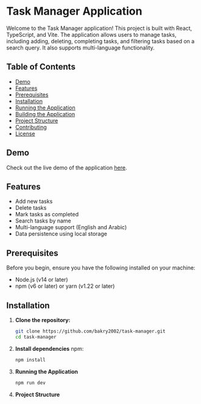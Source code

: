# Task Manager Application

Welcome to the Task Manager application! This project is built with React, TypeScript, and Vite. The application allows users to manage tasks, including adding, deleting, completing tasks, and filtering tasks based on a search query. It also supports multi-language functionality.

## Table of Contents

- [Demo](#demo)
- [Features](#features)
- [Prerequisites](#prerequisites)
- [Installation](#installation)
- [Running the Application](#running-the-application)
- [Building the Application](#building-the-application)
- [Project Structure](#project-structure)
- [Contributing](#contributing)
- [License](#license)

## Demo

Check out the live demo of the application [here](https://your-demo-url.com).

## Features

- Add new tasks
- Delete tasks
- Mark tasks as completed
- Search tasks by name
- Multi-language support (English and Arabic)
- Data persistence using local storage

## Prerequisites

Before you begin, ensure you have the following installed on your machine:

- Node.js (v14 or later)
- npm (v6 or later) or yarn (v1.22 or later)

## Installation

1. **Clone the repository:**

   ```bash
   git clone https://github.com/bakry2002/task-manager.git
   cd task-manager

2. **Install dependencies**
   npm:
    ```bash
   npm install

3. **Running the Application**
   ```bash
   npm run dev

4. **Project Structure**
<?php
task-manager/
├── public/                   # Static files
├── src/                      # Source files
│   ├── assets/               # Assets such as images and language files
│   ├── components/           # Reusable components
│   ├── hooks/                # Custom hooks
│   ├── lib/                  # Utility functions
│   ├── App.tsx               # Main application component
│   ├── main.tsx              # Entry point for the application
│   ├── TaskManager.tsx       # Task Manager component
│   ├── TaskForm.tsx          # Task Form component
│   ├── TaskList.tsx          # Task List component
│   ├── TaskListItem.tsx      # Task List Item component
│   ├── SearchInput.tsx       # Search Input component
│   └── index.css             # Global styles
├── .gitignore                # Git ignore file
├── index.html                # HTML template
├── package.json              # Project metadata and scripts
├── tsconfig.json             # TypeScript configuration
├── vite.config.ts            # Vite configuration
└── README.md                 # This file
<php/>

